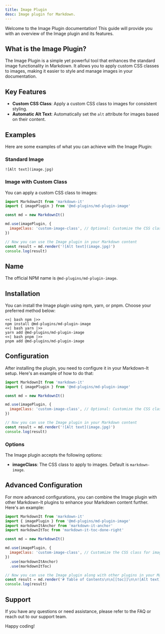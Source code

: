 ```yaml
---
title: Image Plugin
desc: Image plugin for Markdown.
---
```


Welcome to the Image Plugin documentation! This guide will provide you with an overview of the Image plugin and its features.

## What is the Image Plugin?

The Image Plugin is a simple yet powerful tool that enhances the standard image functionality in Markdown. It allows you to apply custom CSS classes to images, making it easier to style and manage images in your documentation.

## Key Features

- **Custom CSS Class**: Apply a custom CSS class to images for consistent styling.
- **Automatic Alt Text**: Automatically set the `alt` attribute for images based on their content.

## Examples

Here are some examples of what you can achieve with the Image Plugin:

### Standard Image

```markup
![Alt text](image.jpg)
```

### Image with Custom Class

You can apply a custom CSS class to images:

```javascript
import MarkdownIt from 'markdown-it'
import { imagePlugin } from '@md-plugins/md-plugin-image'

const md = new MarkdownIt()

md.use(imagePlugin, {
  imageClass: 'custom-image-class', // Optional: Customize the CSS class for images
})

// Now you can use the Image plugin in your Markdown content
const result = md.render('![Alt text](image.jpg)')
console.log(result)
```

## Name

The official NPM name is `@md-plugins/md-plugin-image`.

## Installation

You can install the Image plugin using npm, yarn, or pnpm. Choose your preferred method below:

```tabs
<<| bash npm |>>
npm install @md-plugins/md-plugin-image
<<| bash yarn |>>
yarn add @md-plugins/md-plugin-image
<<| bash pnpm |>>
pnpm add @md-plugins/md-plugin-image
```

## Configuration

After installing the plugin, you need to configure it in your Markdown-It setup. Here's an example of how to do that:

```javascript
import MarkdownIt from 'markdown-it'
import { imagePlugin } from '@md-plugins/md-plugin-image'

const md = new MarkdownIt()

md.use(imagePlugin, {
  imageClass: 'custom-image-class', // Optional: Customize the CSS class for images
})

// Now you can use the Image plugin in your Markdown content
const result = md.render('![Alt text](image.jpg)')
console.log(result)
```

### Options

The Image plugin accepts the following options:

- **imageClass**: The CSS class to apply to images. Default is `markdown-image`.

## Advanced Configuration

For more advanced configurations, you can combine the Image plugin with other Markdown-It plugins to enhance your Markdown content further. Here's an example:

```javascript
import MarkdownIt from 'markdown-it'
import { imagePlugin } from '@md-plugins/md-plugin-image'
import markdownItAnchor from 'markdown-it-anchor'
import markdownItToc from 'markdown-it-toc-done-right'

const md = new MarkdownIt()

md.use(imagePlugin, {
  imageClass: 'custom-image-class', // Customize the CSS class for images
})
  .use(markdownItAnchor)
  .use(markdownItToc)

// Now you can use the Image plugin along with other plugins in your Markdown content
const result = md.render('# Table of Contents\n\n[[toc]]\n\n![Alt text](image.jpg)')
console.log(result)
```

## Support

If you have any questions or need assistance, please refer to the FAQ or reach out to our support team.

Happy coding!
